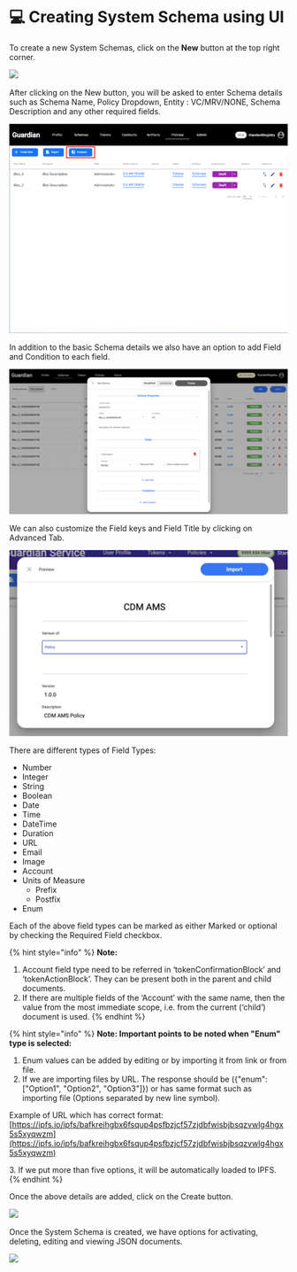 # 💻 Creating System Schema using UI

To create a new System Schemas, click on the **New** button at the top right corner.

![](<../../../.gitbook/assets/image (16) (1).png>)

After clicking on the New button, you will be asked to enter Schema details such as Schema Name, Policy Dropdown, Entity : VC/MRV/NONE, Schema Description and any other required fields.

![](<../../../.gitbook/assets/image (2) (3) (1).png>)

In addition to the basic Schema details we also have an option to add Field and Condition to each field.

![](<../../../.gitbook/assets/image (3) (3) (1) (1).png>)

We can also customize the Field keys and Field Title by clicking on Advanced Tab.

![](<../../../.gitbook/assets/image (27).png>)

There are different types of Field Types:

* Number
* Integer
* String
* Boolean
* Date
* Time
* DateTime
* Duration
* URL
* Email
* Image
* Account
* Units of Measure
  * Prefix
  * Postfix
* Enum

Each of the above field types can be marked as either Marked or optional by checking the Required Field checkbox.

{% hint style="info" %}
**Note:**

1. Account field type need to be referred in ‘tokenConfirmationBlock’ and ‘tokenActionBlock’. They can be present both in the parent and child documents.
2. If there are multiple fields of the ‘Account’ with the same name, then the value from the most immediate scope, i.e. from the current (‘child’) document is used.
{% endhint %}

{% hint style="info" %}
**Note: Important points to be noted when "Enum" type is selected:**

1. Enum values can be added by editing or by importing it from link or from file.
2. If we are importing files by URL. The response should be ({"enum": \["Option1", "Option2", "Option3"]}) or has same format such as importing file (Options separated by new line symbol).

Example of URL which has correct format: [https://ipfs.io/ipfs/bafkreihgbx6fsqup4psfbzjcf57zjdbfwisbjbsqzvwlg4hgx5s5xyqwzm](https://ipfs.io/ipfs/bafkreihgbx6fsqup4psfbzjcf57zjdbfwisbjbsqzvwlg4hgx5s5xyqwzm)

3\. If we put more than five options, it will be automatically loaded to IPFS.
{% endhint %}

Once the above details are added, click on the Create button.

![](<../../../.gitbook/assets/image (10) (2) (1).png>)

Once the System Schema is created, we have options for activating, deleting, editing and viewing JSON documents.

![](<../../../.gitbook/assets/image (9) (3) (1).png>)
